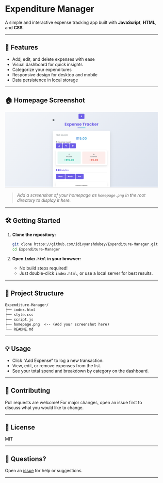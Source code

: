 # Expenditure Manager

A simple and interactive expense tracking app built with **JavaScript**, **HTML**, and **CSS**.

---

## 🚀 Features

- Add, edit, and delete expenses with ease
- Visual dashboard for quick insights
- Categorize your expenditures
- Responsive design for desktop and mobile
- Data persistence in local storage

---

## 🏠 Homepage Screenshot

![Homepage Screenshot](home.png)
> _Add a screenshot of your homepage as `homepage.png` in the root directory to display it here._

---

## 🛠️ Getting Started

1. **Clone the repository:**
   ```bash
   git clone https://github.com/idivyanshdubey/Expenditure-Manager.git
   cd Expenditure-Manager
   ```

2. **Open `index.html` in your browser:**
   - No build steps required!
   - Just double-click `index.html`, or use a local server for best results.

---

## 📂 Project Structure

```
Expenditure-Manager/
├── index.html
├── style.css
├── script.js
├── homepage.png  <-- (Add your screenshot here)
└── README.md
```

---

## 💡 Usage

- Click “Add Expense” to log a new transaction.
- View, edit, or remove expenses from the list.
- See your total spend and breakdown by category on the dashboard.

---

## 🤝 Contributing

Pull requests are welcome! For major changes, open an issue first to discuss what you would like to change.

---

## 📃 License

MIT

---

## 🙋 Questions?

Open an [issue](https://github.com/idivyanshdubey/Expenditure-Manager/issues) for help or suggestions.

---
